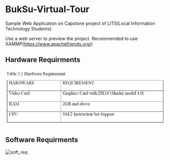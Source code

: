 # BukSu-Virtual-Tour
Sample Web Application on Capstone project of LITS(Local Information Technology Students)

Use a web server to preview the project. Recommended to use XAMMP(https://www.apachefriends.org/)

## Hardware Requirments
![hard_req](/images/hardware_requirments.JPG)

## Software Requirments
![soft_req](software_requirments.JPG)

